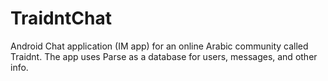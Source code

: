 # TraidntChat
Android Chat application (IM app) for an online Arabic community called Traidnt. The app uses Parse as a database for users, messages, and other info.
